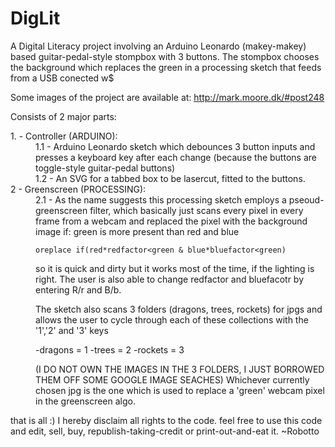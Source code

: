 DigLit
======


A Digital Literacy project involving an Arduino Leonardo (makey-makey) based guitar-pedal-style stompbox with 3 buttons. The stompbox chooses the background which replaces the green in a processing sketch that feeds from a USB conected w$

Some images of the project are available at: http://mark.moore.dk/#post248

Consists of 2 major parts:

<dl>
<dt>1. - Controller (ARDUINO):</dt>
<dd>1.1 - Arduino Leonardo sketch which debounces 3 button inputs and presses a keyboard key after each change (because the buttons are toggle-style guitar-pedal buttons)</dd>
<dd>1.2 - An SVG for a tabbed box to be lasercut, fitted to the buttons.</dd>

<dt>2 - Greenscreen (PROCESSING):</dt>
<dd>2.1 - As the name suggests this processing sketch employs a pseoud-greenscreen filter, which basically just scans every pixel in every frame from a webcam and replaced the pixel with the background image if:
green is more present than red and blue

    oreplace if(red*redfactor<green & blue*bluefactor<green)

so it is quick and dirty but it works most of the time, if the lighting is right.
The user is also able to change redfactor and bluefacotr by entering R/r and B/b.

The sketch also scans 3 folders (dragons, trees, rockets) for jpgs and allows the user to cycle through each of these collections with the '1','2' and '3' keys

-dragons = 1
-trees = 2
-rockets = 3

(I DO NOT OWN THE IMAGES IN THE 3 FOLDERS, I JUST BORROWED THEM OFF SOME GOOGLE IMAGE SEACHES)
Whichever currently chosen jpg is the one which is used to replace a 'green' webcam pixel in the greenscreen algo.</dd>
 </dl>
that is all :)
I hereby disclaim all rights to the code. feel free to use this code and edit, sell, buy, republish-taking-credit or print-out-and-eat it.
~Robotto

